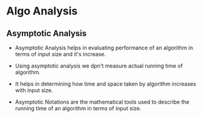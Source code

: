 # Algo Analysis

## Asymptotic Analysis

- Asymptotic Analysis helps in evaluating performance of an algorithm in terms of input size and it's increase.

- Using asymptotic analysis we dpn't measure actual running time of algorithm.

- It helps in determining how time and space taken by algorithm increases with input size.

- Asymptotic Notations are the mathematical tools used to describe the running time of an algorithm in terms of input size.